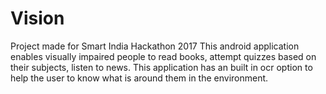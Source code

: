 # Vision
Project made for Smart India Hackathon 2017
This android application enables visually impaired people to read books, attempt quizzes based on their subjects, listen to news. This application has an built in ocr option to help the user to know what is around them in the environment. 
